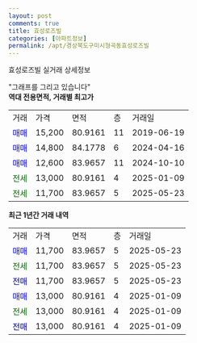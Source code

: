 ```yaml
---
layout: post
comments: true
title: 효성로즈빌
categories: [아파트정보]
permalink: /apt/경상북도구미시형곡동효성로즈빌
---
```


효성로즈빌 실거래 상세정보

<script type="text/javascript">
  google.charts.load('current', {'packages':['line', 'corechart']});
  google.charts.setOnLoadCallback(drawChart);

  function drawChart() {
    var data = new google.visualization.DataTable();
    data.addColumn('date', '거래일');
    data.addColumn('number', "매매");
    data.addColumn('number', "전세");
    data.addColumn('number', "전매");

    data.addRows([[new Date(Date.parse("2025-05-23")), 11700, null, null], [new Date(Date.parse("2025-05-23")), null, 11700, null], [new Date(Date.parse("2025-05-23")), null, null, 11700], [new Date(Date.parse("2025-01-09")), 13000, null, null], [new Date(Date.parse("2025-01-09")), null, 13000, null], [new Date(Date.parse("2025-01-09")), null, null, 13000]]);

    var options = {
      hAxis: {
        format: 'yyyy/MM/dd'
      },    
      lineWidth: 0,
      pointsVisible: true,    
      title: '최근 1년간 유형별 실거래가 분포',
      legend: { position: 'bottom' }
    };

    var formatter = new google.visualization.NumberFormat({pattern:'###,###'} );
    formatter.format(data, 1);
    formatter.format(data, 2);
    
    setTimeout(function() {
        var chart = new google.visualization.LineChart(document.getElementById('columnchart_material'));
        chart.draw(data, (options));
        document.getElementById('loading').style.display = 'none';
    }, 200);
  }
</script>


<div id="loading" style="z-index:20; display: block; margin-left: 0px">"그래프를 그리고 있습니다"</div>
<div id="columnchart_material" style="width: 95%; margin-left: 0px; display: block"></div>
<!-- contents start -->
<b>역대 전용면적, 거래별 최고가</b>
<table class="sortable">
    <tr>
      <td>거래</td>
      <td>가격</td>
      <td>면적</td>
      <td>층</td>
      <td>거래일</td>
    </tr>
        <tr>
          <td><a style="color: blue">매매</a></td>
          <td>15,200</td>
          <td>80.9161</td>
          <td>11</td>
          <td>2019-06-19</td>
        </tr>            <tr>
          <td><a style="color: blue">매매</a></td>
          <td>14,800</td>
          <td>84.1778</td>
          <td>6</td>
          <td>2024-04-16</td>
        </tr>            <tr>
          <td><a style="color: blue">매매</a></td>
          <td>12,600</td>
          <td>83.9657</td>
          <td>11</td>
          <td>2024-10-10</td>
        </tr>        
        <tr>
              <td><a style="color: darkgreen">전세</a></td>
              <td>13,000</td>
              <td>80.9161</td>
              <td>4</td>
              <td>2025-01-09</td>
            </tr>            <tr>
              <td><a style="color: darkgreen">전세</a></td>
              <td>11,700</td>
              <td>83.9657</td>
              <td>5</td>
              <td>2025-05-23</td>
            </tr>        
    
</table>

<b>최근 1년간 거래 내역</b>

<table class="sortable">
    <tr>
      <td>거래</td>
      <td>가격</td>
      <td>면적</td>
      <td>층</td>
      <td>거래일</td>
    </tr>
    <tr>
      <td><a style="color: blue">매매</a></td>
      <td>11,700</td>
      <td>83.9657</td>
      <td>5</td>
      <td>2025-05-23</td>
    </tr>          <tr>
      <td><a style="color: darkgreen">전세</a></td>
      <td>11,700</td>
      <td>83.9657</td>
      <td>5</td>
      <td>2025-05-23</td>
    </tr>          <tr>
      <td><a style="color: darkblue">전매</a></td>
      <td>11,700</td>
      <td>83.9657</td>
      <td>5</td>
      <td>2025-05-23</td>
    </tr>          <tr>
      <td><a style="color: blue">매매</a></td>
      <td>13,000</td>
      <td>80.9161</td>
      <td>4</td>
      <td>2025-01-09</td>
    </tr>          <tr>
      <td><a style="color: darkgreen">전세</a></td>
      <td>13,000</td>
      <td>80.9161</td>
      <td>4</td>
      <td>2025-01-09</td>
    </tr>          <tr>
      <td><a style="color: darkblue">전매</a></td>
      <td>13,000</td>
      <td>80.9161</td>
      <td>4</td>
      <td>2025-01-09</td>
    </tr>      </table>
<!-- contents end -->    

